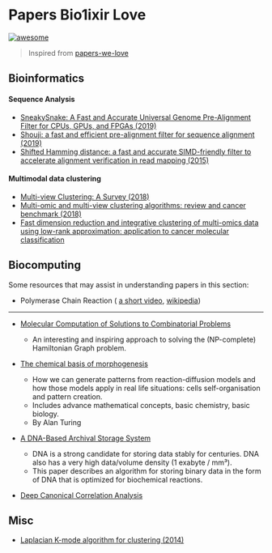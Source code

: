 # Papers Bio1ixir Love
[![awesome](https://camo.githubusercontent.com/13c4e50d88df7178ae1882a203ed57b641674f94/68747470733a2f2f63646e2e7261776769742e636f6d2f73696e647265736f726875732f617765736f6d652f643733303566333864323966656437386661383536353265336136336531353464643865383832392f6d656469612f62616467652e737667)](https://github.com/sindresorhus/awesome)

> Inspired from [papers-we-love](https://github.com/papers-we-love/)
## Bioinformatics 
#### Sequence Analysis
* [SneakySnake: A Fast and Accurate Universal Genome Pre-Alignment Filter for CPUs, GPUs, and FPGAs (2019)](https://arxiv.org/abs/1910.09020v2)
* [Shouji: a fast and efficient pre-alignment filter for sequence alignment (2019)](https://arxiv.org/ftp/arxiv/papers/1809/1809.07858.pdf)
* [Shifted Hamming distance: a fast and accurate SIMD-friendly filter to accelerate alignment verification in read mapping (2015)](https://doi.org/10.1093/bioinformatics/btu856)

#### Multimodal data clustering
* [Multi-view Clustering: A Survey (2018)](https://ieeexplore.ieee.org/stamp/stamp.jsp?arnumber=8336846)
* [Multi-omic and multi-view clustering algorithms: review and cancer benchmark (2018)](https://pubmed.ncbi.nlm.nih.gov/30295871/)
* [Fast dimension reduction and integrative  clustering of multi-omics data using low-rank approximation: application to cancer molecular classification](https://www.ncbi.nlm.nih.gov/pmc/articles/PMC4667498/)

## Biocomputing

Some resources that may assist in understanding papers in this section:
- Polymerase Chain Reaction ( [a short video](http://www.youtube.com/watch?v=2KoLnIwoZKU), [wikipedia](http://en.wikipedia.org/wiki/Pcr))

---------
* [Molecular Computation of Solutions to Combinatorial Problems](http://www.cs.duke.edu/courses/cps296.4/spring04/papers/Adleman94.pdf)
    - An interesting and inspiring approach to solving the (NP-complete) Hamiltonian Graph problem.

* [The chemical basis of morphogenesis](http://www.dna.caltech.edu/courses/cs191/paperscs191/turing.pdf)
    - How we can generate patterns from reaction-diffusion models and how those models apply in real life situations: cells self-organisation and pattern creation.
    - Includes advance mathematical concepts, basic chemistry, basic biology.
    - By Alan Turing

* [A DNA-Based Archival Storage System](https://homes.cs.washington.edu/~luisceze/publications/dnastorage-asplos16.pdf)
    - DNA is a strong candidate for storing data stably for centuries. DNA also has a very high data/volume density (1 exabyte / mm³).
    - This paper describes an algorithm for storing binary data in the form of DNA that is optimized for biochemical reactions.

* [Deep Canonical Correlation Analysis](https://ttic.uchicago.edu/~klivescu/papers/andrew_icml2013.pdf)

## Misc
* [Laplacian K-mode algorithm for clustering (2014)](https://arxiv.org/pdf/1406.3895.pdf)
